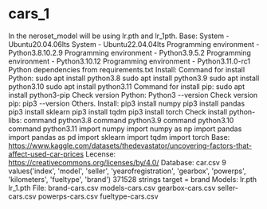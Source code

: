 # cars_1
In the neroset_model will be using lr.pth and lr_1pth.
Base:
System - Ubuntu20.04.06lts
System - Ubuntu22.04.04lts
Programming environment - Python3.8.10.2.9
Programming environment - Python3.9.5.2
Programming environment - Python3.10.12
Programming environment - Python3.11.0-rc1
Python dependencies from requirements.txt
Install:
Command for install Python:
sudo apt install python3.8
sudo apt install python3.9
sudo apt install python3.10
sudo apt install python3.11
Command for install pip:
sudo apt install python3-pip
Check version Python:
Python3 --version
Check version pip:
pip3 --version
Others.
Install:
pip3 install numpy
pip3 install pandas
pip3 install sklearn
pip3 install tqdm
pip3 install torch
Check install python-libs:
command python3.8
command python3.9
command python3.10
command python3.11
import numpy
import numpy as np
import pandas
import pandas as pd
import sklearn
import tqdm
import torch
Base:
https://www.kaggle.com/datasets/thedevastator/uncovering-factors-that-affect-used-car-prices
Lecense:
https://creativecommons.org/licenses/by/4.0/
Database:
car.csv
9 values('index', 'model', 'seller', 'yearofregistration', 'gearbox', 'powerps', 'kilometers', 'fueltype', 'brand')
371528 strings
target = brand
Models:
lr.pth
lr_1.pth
File:
brand-cars.csv
models-cars.csv
gearbox-cars.csv
seller-cars.csv
powerps-cars.csv
fueltype-cars.csv
